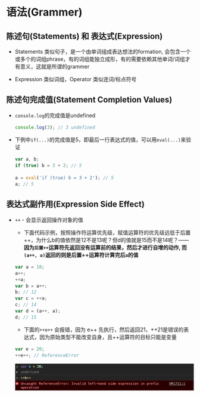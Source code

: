 # 语法(Grammer)

## 陈述句(Statements) 和 表达式(Expression)
- Statements 类似句子，是一个由单词组成表达想法的formation, 会包含一个或多个的词组phrase，有的词组能独立成形，有的需要依赖其他单词/词组才有意义，这就是所谓的grammer

- Expression 类似词组，Operator 类似连词/标点符号

## 陈述句完成值(Statement Completion Values)
- `console.log`的完成值是undefined
  ```javascript
  console.log(3); // 3 undefined
  ```

- 下例中`if(...)`的完成值是5，即最后一行表达式的值，可以用`eval(...)`来验证
  ```javascript
  var a, b;
  if (true) b = 3 + 2; // 5

  a = eval('if (true) b = 3 + 2'); // 5
  a; // 5
  ```

## 表达式副作用(Expression Side Effect)
- `++` - 会显示返回操作对象的值
  - 下面代码示例，按照操作符运算优先级，赋值运算符的优先级远低于后置++，为什么b的值依然是12不是13呢？但d的值就是15而不是14呢？—— **因为`后置++`运算符先返回没有运算前的结果，然后才进行自增的动作, 而`(a++, a)`返回的则是后置++运算符计算完后`a`的值**
  ```javascript
  var a = 10;
  a++;
  ++a;
  var b = a++;
  b; // 12
  var c = ++a;
  c; // 14
  var d = (a++, a);
  d; // 15
  ```

  - 下面的`++e++` 会报错，因为 e++ 先执行，然后返回21，++21是错误的表达式，因为原始类型不能改变自身，且++运算符的目标只能是变量
  ```javascript
  var e = 20;
  ++e++; // ReferenceError
  ```
  ![avatar](./assets/coercion_grammer_err_++.png)